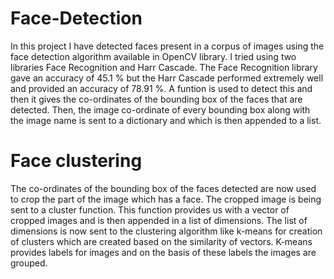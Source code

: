 # Face-Detection

In this project I have detected faces present in a corpus of images using the face detection algorithm available in OpenCV library. I tried using two libraries Face Recognition and Harr Cascade. The Face Recognition library gave an accuracy of 45.1 % but the Harr Cascade performed extremely well and provided an accuracy of 78.91 %. A funtion is used to detect this and then it gives the co-ordinates of the bounding box of the faces that are detected. Then, the image co-ordinate of every bounding box along with the image name is sent to a dictionary and which is then appended to a list.

# Face clustering

The co-ordinates of the bounding box of the faces detected are now used to crop the part of the image which has a face. The cropped image is being sent to a cluster function. This function provides us with a vector of cropped images and is then appended in a list of dimensions. The list of dimensions is now sent to the clustering algorithm like k-means for creation of clusters which are created based on the similarity of vectors. K-means provides labels for images and on the basis of these labels the images are grouped.
